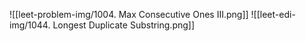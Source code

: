 ![[leet-problem-img/1004. Max Consecutive Ones III.png]]
![[leet-edi-img/1044. Longest Duplicate Substring.png]]